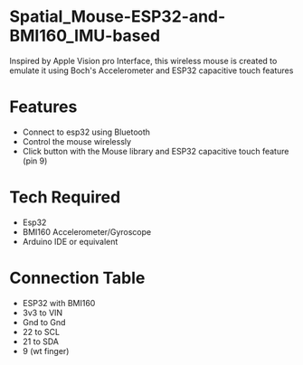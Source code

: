 # Spatial_Mouse-ESP32-and-BMI160_IMU-based
Inspired by Apple Vision pro Interface, this wireless mouse is created to emulate it using Boch's Accelerometer and ESP32 capacitive touch features

# Features
- Connect to esp32 using Bluetooth
- Control the mouse wirelessly
- Click button with the Mouse library and ESP32 capacitive touch feature (pin 9)

# Tech Required
- Esp32
- BMI160 Accelerometer/Gyroscope
- Arduino IDE or equivalent

# Connection Table
- ESP32 with  BMI160
- 3v3  to   VIN
- Gnd  to   Gnd
- 22   to   SCL
- 21   to   SDA
- 9 (wt finger)
